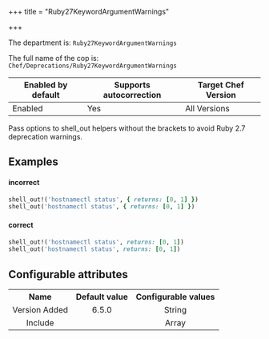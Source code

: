 +++
title = "Ruby27KeywordArgumentWarnings"

+++

<!-- This content is automatically generated. See https://github.com/chef/chef-web-docs/blob/main/generated/README.md -->

The department is: `Ruby27KeywordArgumentWarnings`

The full name of the cop is: `Chef/Deprecations/Ruby27KeywordArgumentWarnings`

| Enabled by default | Supports autocorrection | Target Chef Version |
| --- | --- | --- |
| Enabled | Yes | All Versions |

Pass options to shell_out helpers without the brackets to avoid Ruby 2.7 deprecation warnings.

## Examples


#### incorrect

```ruby
shell_out!('hostnamectl status', { returns: [0, 1] })
shell_out('hostnamectl status', { returns: [0, 1] })
```

#### correct

```ruby
shell_out!('hostnamectl status', returns: [0, 1])
shell_out('hostnamectl status', returns: [0, 1])
```

## Configurable attributes

<table>
<tbody><tr>
<th>Name</th>
<th>Default value</th>
<th>Configurable values</th>
</tr>
<tr>
<td style="text-align:center">Version Added</td>
<td style="text-align:center">6.5.0</td>
<td style="text-align:center">String</td>
</tr>
<tr><td style="text-align:center">Include</td>
<td style="text-align:center"><ul>
</ul>
</td>
<td style="text-align:center">Array</td>
</tr></tbody></table>
